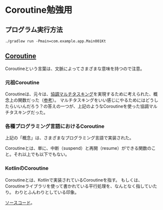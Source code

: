 # Coroutine勉強用

## プログラム実行方法

```shell
./gradlew run -Pmain=com.example.app.Main001Kt
```

## [Coroutine](https://en.wikipedia.org/wiki/Coroutine)

Coroutineという言葉は、文脈によってさまざまな意味を持つので注意。

### 元祖Coroutine

Coroutineは、元々は、[協調マルチタスキング](https://en.wikipedia.org/wiki/Cooperative_multitasking)を実現するために考えられた、概念上の関数だった（[参考](https://en.wikipedia.org/wiki/Coroutine)）。
マルチタスキングをいい感じにやるためにはどうしたらいいんだろう？の答えの一つが、上記のようなCoroutineを使った協調マルチタスキングだった。

### 各種プログラミング言語におけるCoroutine

上記の「概念」は、さまざまなプログラミング言語で実装された。

Coroutineとは、単に、中断（suspend）と再開（resume）ができる関数のこと。それ以上でも以下でもない。

### KotlinのCoroutine

Coroutineとは、Kotlinで実装されているCoroutineを指す。
もしくは、Coroutineライブラリを使って書かれている平行処理を、なんとなく指していたり。
わりとふんわりとしている印象。



[ソースコード](https://github.com/Kotlin/kotlinx.coroutines)。